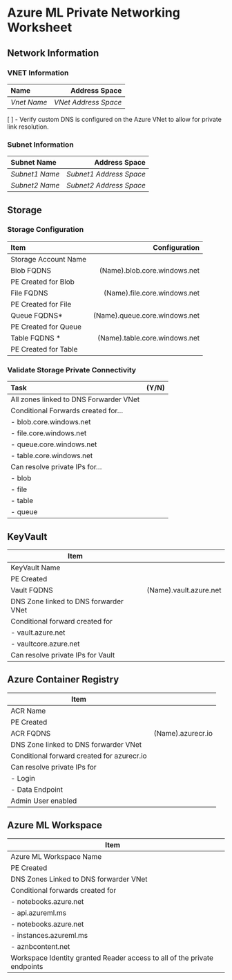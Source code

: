 # Azure ML Private Networking Worksheet

## Network Information

### VNET Information

| Name        |        Address Space |
|:------------|---------------------:|
| *Vnet Name* | *VNet Address Space* |

[ ] - Verify custom DNS is configured on the Azure VNet to allow for private link resolution.

### Subnet Information

| Subnet Name    |           Address Space |
|:---------------|------------------------:|
| *Subnet1 Name* | *Subnet1 Address Space* |
| *Subnet2 Name* | *Subnet2 Address Space* |

## Storage

### Storage Configuration

| Item                 |                 Configuration |
|:---------------------|------------------------------:|
| Storage Account Name |                               |
| Blob FQDNS           |  (Name).blob.core.windows.net |
| PE Created for Blob  |                               |
| File FQDNS           |  (Name).file.core.windows.net |
| PE Created for File  |                               |
| Queue FQDNS*         | (Name).queue.core.windows.net |
| PE Created for Queue |                               |
| Table FQDNS *        | (Name).table.core.windows.net |
| PE Created for Table |                               |

### Validate Storage Private Connectivity

| Task                                   | (Y/N) |
|:---------------------------------------|------:|
| All zones linked to DNS Forwarder VNet |       |
| Conditional Forwards created for…      |       |
| -	blob.core.windows.net                |       |
| -	file.core.windows.net                |       |
| -	queue.core.windows.net               |       |
| -	table.core.windows.net               |       |
| Can resolve private IPs for…           |       |
| -	blob                                 |       |
| -	file                                 |       |
| -	table                                |       |
| -	queue                                |       |

## KeyVault

| Item                                  |                        |
|---------------------------------------|-----------------------:|
| KeyVault Name                         |                        |
| PE Created                            |                        |
| Vault FQDNS                           | (Name).vault.azure.net |
| DNS Zone linked to DNS forwarder VNet |                        |
| Conditional forward created for       |                        |
| - vault.azure.net                     |                        |
| - vaultcore.azure.net                 |                        |
| Can resolve private IPs for Vault     |                        |

## Azure Container Registry

| Item                                       |                   |
|--------------------------------------------|-------------------|
| ACR Name                                   |                   |
| PE Created                                 |                   |
| ACR FQDNS                                  | (Name).azurecr.io |
| DNS Zone linked to DNS forwarder VNet      |                   |
| Conditional forward created for azurecr.io |                   |
| Can resolve private IPs for                |                   |
| - Login                                    |                   |
| - Data Endpoint                            |                   |
| Admin User enabled                         |                   |

## Azure ML Workspace

| Item                                                                     |   |
|--------------------------------------------------------------------------|---|
| Azure ML Workspace Name                                                  |   |
| PE Created                                                               |   |
| DNS Zones Linked to DNS forwarder VNet                                   |   |
| Conditional forwards created for                                         |   |
| - notebooks.azure.net                                                    |   |
| - api.azureml.ms                                                         |   |
| - notebooks.azure.net                                                    |   |
| - instances.azureml.ms                                                   |   |
| - aznbcontent.net                                                        |   |
| Workspace Identity granted Reader access to all of the private endpoints |   |

